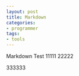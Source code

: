 ```yaml
---
layout: post
title: Markdown
categories:
- programmer
tags:
- tools
---
```


Markdown Test
11111
22222


333333
